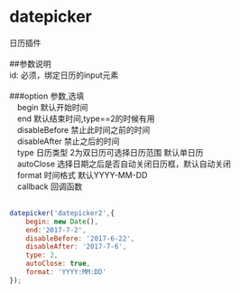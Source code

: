 # datepicker
日历插件<br><br>
##参数说明<br>
id: 必须，绑定日历的input元素<br><br>
###option 参数,选填<br>
　begin 默认开始时间<br>
　end 默认结束时间,type==2的时候有用<br>
　disableBefore 禁止此时间之前的时间<br>
　disableAfter 禁止之后的时间<br>
　type 日历类型 2为双日历可选择日历范围 默认单日历<br>
　autoClose 选择日期之后是否自动关闭日历框，默认自动关闭<br>
　format 时间格式 默认YYYY-MM-DD<br>
　callback 回调函数<br>
<br>
```javascript
datepicker('datepicker2',{
    begin: new Date(),
    end:'2017-7-2',
    disableBefore: '2017-6-22',
    disableAfter: '2017-7-6',
    type: 2,
    autoClose: true,
    format: 'YYYY:MM:DD'
});
